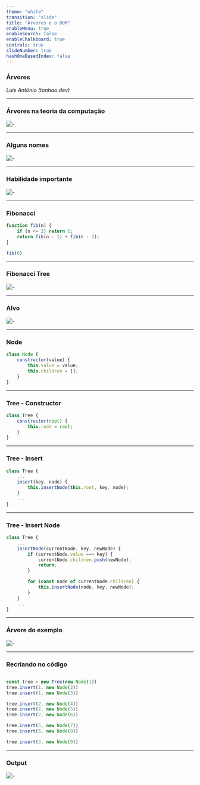 ```yaml
---
theme: "white"
transition: "slide"
title: "Árvores e o DOM"
enableMenu: true
enableSearch: false
enableChalkboard: true
controls: true
slideNumber: true
hashOneBasedIndex: false
---
```


### Árvores

_Luís Antônio (tonhao.dev)_

---

### Árvores na teoria da computação
![-](https://static.javatpoint.com/ds/images/tree.png)

---

### Alguns nomes

![-](https://cdn-media-1.freecodecamp.org/images/Kan51et5e844FH0GbUNDMl8R2Hyb2Ck1-1xB)

---

### Habilidade importante
![-](https://res.cloudinary.com/practicaldev/image/fetch/s--r1Bf3DES--/c_imagga_scale,f_auto,fl_progressive,h_900,q_auto,w_1600/https://dev-to-uploads.s3.amazonaws.com/uploads/articles/3y3715dktvg2w96l7uwh.jpeg)

---

### Fibonacci
```js
function fib(n) {
    if (n <= 2) return 1;
    return fib(n - 1) + fib(n - 2);
}

fib(6)
```

---

### Fibonacci Tree
![-](https://willrosenbaum.com/assets/img/recursive-fibonacci/tree.png)

---

### Alvo
![-](https://media.geeksforgeeks.org/wp-content/uploads/n-ary-tree.png)

---

### Node
```js
class Node {
    constructor(value) {
        this.value = value;
        this.children = [];
    }
}
```

---

### Tree - Constructor
```js
class Tree {
    constructor(root) {
        this.root = root;
    }
}
```

---

### Tree - Insert
```js
class Tree {
    ...
    insert(key, node) {
        this.insertNode(this.root, key, node);
    }
    ...
}
```

---

### Tree - Insert Node
```js
class Tree {
    ...
    insertNode(currentNode, key, newNode) {
        if (currentNode.value === key) {
            currentNode.children.push(newNode);
            return;
        }

        for (const node of currentNode.children) {
            this.insertNode(node, key, newNode);
        }
    }
    ...
}
```


---

### Árvore do exemplo
![-](https://media.geeksforgeeks.org/wp-content/uploads/n-ary-tree.png)

---

### Recriando no código
```js

const tree = new Tree(new Node(1))
tree.insert(1, new Node(2))
tree.insert(1, new Node(3))

tree.insert(2, new Node(4))
tree.insert(2, new Node(5))
tree.insert(2, new Node(6))

tree.insert(5, new Node(7))
tree.insert(5, new Node(8))

tree.insert(3, new Node(9))
```

---

### Output
![-](https://media.discordapp.net/attachments/865042948571136022/1106253644925513739/image.png)

